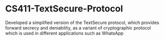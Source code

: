 # CS411-TextSecure-Protocol
Developed a simplified version of the TextSecure protocol, which provides forward secrecy and deniability, as a variant of cryptographic protocol which is used in different applications such as WhatsApp
